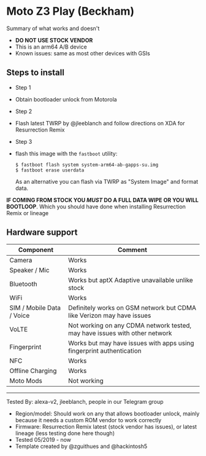# Moto Z3 Play (Beckham)

Summary of what works and doesn't
- **DO NOT USE STOCK VENDOR**
- This is an arm64 A/B device
- Known issues: same as most other devices with GSIs
## Steps to install

* Step 1
- Obtain bootloader unlock from Motorola
* Step 2
- Flash latest TWRP by @jleeblanch and follow directions on XDA for Resurrection Remix
* Step 3
* flash this image with the `fastboot` utility:
    ```
    $ fastboot flash system system-arm64-ab-gapps-su.img
    $ fastboot erase userdata
    ```

    As an alternative you can flash via TWRP as "System Image" and format data.

**IF COMING FROM STOCK YOU _MUST_ DO A FULL DATA WIPE OR YOU WILL BOOTLOOP**. Which you should have done when installing Resurrection Remix or lineage

## Hardware support

| Component                 |      Comment                                              |
|---------------------------|-----------------------------------------------------------|
| Camera                    | Works                                                    |
| Speaker / Mic             | Works                                                    |
| Bluetooth                 | Works but aptX Adaptive unavailable unlike stock                                                    |
| WiFi                      | Works                                                    |
| SIM / Mobile Data / Voice | Definitely works on GSM network but CDMA like Verizon may have issues                                                    |
| VoLTE                     | Not working on any CDMA network tested, may have issues with other network                                                 |
| Fingerprint               | Works but may have issues with apps using fingerprint authentication                                                    |
| NFC                       | Works                                                    |
| Offline Charging          | Works                                                   |
| Moto Mods                 | Not working                                                    |
---

Tested By: alexa-v2, jleeblanch, people in our Telegram group
- Region/model: Should work on any that allows bootloader unlock, mainly because it needs a custom ROM vendor to work correctly
- Firmware: Resurrection Remix latest (stock vendor has issues), or latest lineage (less testing done here though)
- Tested 05/2019 - now
- Template created by @zguithues and @hackintosh5

